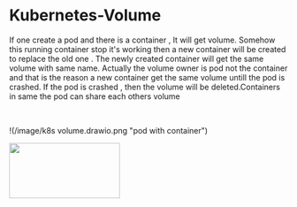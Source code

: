 # Kubernetes-Volume

<p>If one create a pod and there is a container , It will get volume. Somehow this running container stop it's working then a new container will be created to replace the old one . The newly created  container will get the same volume with same name. Actually the volume owner is pod not the container and that is the reason a new container get the same volume untill the pod is crashed. If the pod is crashed , then the volume will be deleted.Containers in same the pod can share each others volume </p><br />

!(/image/k8s volume.drawio.png "pod with container")

<img src="..\image\k8s volume.drawio.png" width="200" height="100">

